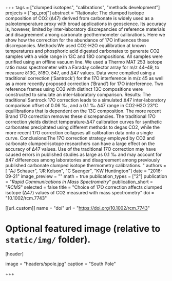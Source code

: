+++
tags = ["clumped isotopes", "calibrations", "methods development"]
projects = ["sp_proj"]
abstract = "Rationale: The clumped isotope composition of CO2 (Δ47) derived from carbonate is widely used as a paleotemperature proxy with broad applications in geoscience. Its accuracy is, however, limited by inter‐laboratory discrepancies of reference materials and disagreement among carbonate geothermometer calibrations. Here we show how the correction for the abundance of 17O influences these discrepancies. Methods:We used CO2‐H2O equilibration at known temperatures and phosphoric acid digested carbonates to generate CO2 samples with a wide range in 13C and 18O compositions. All samples were purified using an offline vacuum line. We used a Thermo MAT 253 isotope ratio mass spectrometer with a Faraday collector array for m/z 44–49, to measure δ13C, δ18O, δ47, and Δ47 values. Data were compiled using a traditional correction (‘Santrock’) for the 17O interference in m/z 45 as well as a more recently proposed correction (‘Brand’) for 17O interference. Two reference frames using CO2 with distinct 13C compositions were constructed to simulate an inter‐laboratory comparison. Results: The traditional Santrock 17O correction leads to a simulated Δ47 inter‐laboratory comparison offset of 0.06 ‰, and a 0.1 ‰ Δ47 range in CO2‐H2O 23°C equilibrations that is dependent on the 13C composition. The more recent Brand 17O correction removes these discrepancies. The traditional 17O correction yields distinct temperature‐Δ47 calibration curves for synthetic carbonates precipitated using different methods to degas CO2, while the more recent 17O correction collapses all calibration data onto a single curve. Conclusions:The 17O correction strategy employed by CO2 and carbonate clumped‐isotope researchers can have a large effect on the accuracy of Δ47 values. Use of the traditional 17O correction may have caused errors in published studies as large as 0.1 ‰ and may account for Δ47 differences among laboratories and disagreement among previously published carbonate clumped isotope thermometry calibrations. "
authors = [ "AJ Schauer", "JR Kelson",  "C Saenger", "KW Huntington"]
date = "2016-09-21"
image_preview = ""
math = true
publication_types = ["2"]
publication = "*Rapid Communications in Mass Spectrometry*"
publication_short = "*RCMS*"
selected = false
title = "Choice of 17O correction affects clumped isotope (∆47) values of CO2 measured with mass spectrometry"
doi = "10.1002/rcm.7743"

[[url_custom]]
name = "doi"
url = "https://doi.org/10.1002/rcm.7743"

# Optional featured image (relative to `static/img/` folder).
[header]

image = "headers/spole.jpg"
caption = "South Pole"

+++
